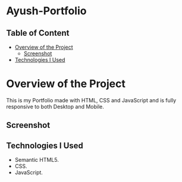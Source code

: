 # Ayush-Portfolio

## Table of Content

 * [Overview of the Project](#overview-of-the-project)
      * [Screenshot](#screenshot)
 * [Technologies I Used](#technologies-i-used)

# Overview of the Project
This is my Portfolio made with HTML, CSS and JavaScript and is fully responsive to both Desktop and Mobile.


## Screenshot


## Technologies I Used
* Semantic HTML5.
* CSS.
* JavaScript.
